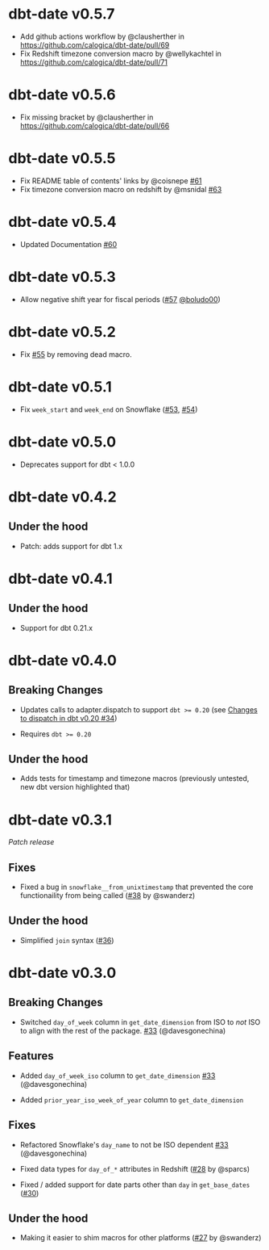 # dbt-date v0.5.7
* Add github actions workflow by @clausherther in https://github.com/calogica/dbt-date/pull/69
* Fix Redshift timezone conversion macro by @wellykachtel in https://github.com/calogica/dbt-date/pull/71

# dbt-date v0.5.6
* Fix missing bracket by @clausherther in https://github.com/calogica/dbt-date/pull/66

# dbt-date v0.5.5
* Fix README table of contents' links by @coisnepe [#61](https://github.com/calogica/dbt-date/pull/61)
* Fix timezone conversion macro on redshift by @msnidal [#63](https://github.com/calogica/dbt-date/pull/63)

# dbt-date v0.5.4
* Updated Documentation [#60](https://github.com/calogica/dbt-date/pull/60)

# dbt-date v0.5.3
* Allow negative shift year for fiscal periods ([#57](https://github.com/calogica/dbt-date/issues/57) [@boludo00](https://github.com/boludo00))

# dbt-date v0.5.2
* Fix [#55](https://github.com/calogica/dbt-date/issues/55) by removing dead macro.

# dbt-date v0.5.1
* Fix `week_start` and `week_end` on Snowflake ([#53](https://github.com/calogica/dbt-date/issues/53), [#54](https://github.com/calogica/dbt-date/pull/54))

# dbt-date v0.5.0
* Deprecates support for dbt < 1.0.0

# dbt-date v0.4.2
## Under the hood
* Patch: adds support for dbt 1.x

# dbt-date v0.4.1

## Under the hood
* Support for dbt 0.21.x

# dbt-date v0.4.0

## Breaking Changes

* Updates calls to adapter.dispatch to support `dbt >= 0.20` (see [Changes to dispatch in dbt v0.20 #34](https://github.com/calogica/dbt-date/issues/34))

* Requires `dbt >= 0.20`

## Under the hood

* Adds tests for timestamp and timezone macros (previously untested, new dbt version highlighted that)

# dbt-date v0.3.1

*Patch release*

## Fixes

* Fixed a bug in `snowflake__from_unixtimestamp` that prevented the core functionaility from being called ([#38](https://github.com/calogica/dbt-date/pull/38) by @swanderz)

## Under the hood

* Simplified `join` syntax ([#36](https://github.com/calogica/dbt-date/pull/36))

# dbt-date v0.3.0

## Breaking Changes

* Switched `day_of_week` column in `get_date_dimension` from ISO to *not* ISO to align with the rest of the package. [#33](https://github.com/calogica/dbt-date/pull/33) (@davesgonechina)

## Features

* Added `day_of_week_iso` column to `get_date_dimension` [#33](https://github.com/calogica/dbt-date/pull/33) (@davesgonechina)

* Added `prior_year_iso_week_of_year` column to `get_date_dimension`

## Fixes

* Refactored Snowflake's `day_name` to not be ISO dependent [#33](https://github.com/calogica/dbt-date/pull/33) (@davesgonechina)

* Fixed data types for `day_of_*` attributes in Redshift ([#28](https://github.com/calogica/dbt-date/pull/28) by @sparcs)

* Fixed / added support for date parts other than `day` in `get_base_dates` ([#30](https://github.com/calogica/dbt-date/pull/30))

## Under the hood

* Making it easier to shim macros for other platforms ([#27](https://github.com/calogica/dbt-date/pull/27) by @swanderz)
